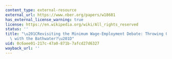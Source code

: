 ```yaml
---
content_type: external-resource
external_url: https://www.nber.org/papers/w18681
has_external_license_warning: true
license: https://en.wikipedia.org/wiki/All_rights_reserved
status: ''
title: "\u201CRevisiting the Minimum Wage-Employment Debate: Throwing Out the Baby\
  \ with the Bathwater?\u201D"
uid: 0c6aee01-217c-47a0-871b-7afcd27d6327
wayback_url: ''
---
```


